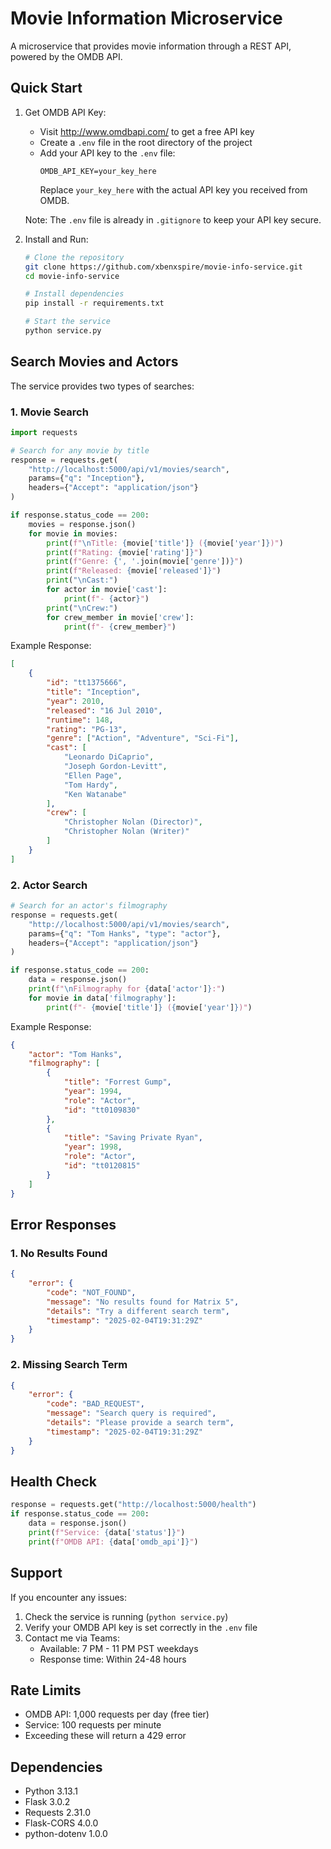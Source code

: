# Movie Information Microservice

A microservice that provides movie information through a REST API, powered by the OMDB API.

## Quick Start

1. Get OMDB API Key:
   - Visit http://www.omdbapi.com/ to get a free API key
   - Create a `.env` file in the root directory of the project
   - Add your API key to the `.env` file:
     ```
     OMDB_API_KEY=your_key_here
     ```
     Replace `your_key_here` with the actual API key you received from OMDB.

   Note: The `.env` file is already in `.gitignore` to keep your API key secure.

2. Install and Run:
   ```bash
   # Clone the repository
   git clone https://github.com/xbenxspire/movie-info-service.git
   cd movie-info-service

   # Install dependencies
   pip install -r requirements.txt

   # Start the service
   python service.py
   ```

## Search Movies and Actors

The service provides two types of searches:

### 1. Movie Search
```python
import requests

# Search for any movie by title
response = requests.get(
    "http://localhost:5000/api/v1/movies/search",
    params={"q": "Inception"},
    headers={"Accept": "application/json"}
)

if response.status_code == 200:
    movies = response.json()
    for movie in movies:
        print(f"\nTitle: {movie['title']} ({movie['year']})")
        print(f"Rating: {movie['rating']}")
        print(f"Genre: {', '.join(movie['genre'])}")
        print(f"Released: {movie['released']}")
        print("\nCast:")
        for actor in movie['cast']:
            print(f"- {actor}")
        print("\nCrew:")
        for crew_member in movie['crew']:
            print(f"- {crew_member}")
```

Example Response:
```json
[
    {
        "id": "tt1375666",
        "title": "Inception",
        "year": 2010,
        "released": "16 Jul 2010",
        "runtime": 148,
        "rating": "PG-13",
        "genre": ["Action", "Adventure", "Sci-Fi"],
        "cast": [
            "Leonardo DiCaprio",
            "Joseph Gordon-Levitt",
            "Ellen Page",
            "Tom Hardy",
            "Ken Watanabe"
        ],
        "crew": [
            "Christopher Nolan (Director)",
            "Christopher Nolan (Writer)"
        ]
    }
]
```

### 2. Actor Search
```python
# Search for an actor's filmography
response = requests.get(
    "http://localhost:5000/api/v1/movies/search",
    params={"q": "Tom Hanks", "type": "actor"},
    headers={"Accept": "application/json"}
)

if response.status_code == 200:
    data = response.json()
    print(f"\nFilmography for {data['actor']}:")
    for movie in data['filmography']:
        print(f"- {movie['title']} ({movie['year']})")
```

Example Response:
```json
{
    "actor": "Tom Hanks",
    "filmography": [
        {
            "title": "Forrest Gump",
            "year": 1994,
            "role": "Actor",
            "id": "tt0109830"
        },
        {
            "title": "Saving Private Ryan",
            "year": 1998,
            "role": "Actor",
            "id": "tt0120815"
        }
    ]
}
```

## Error Responses

### 1. No Results Found
```json
{
    "error": {
        "code": "NOT_FOUND",
        "message": "No results found for Matrix 5",
        "details": "Try a different search term",
        "timestamp": "2025-02-04T19:31:29Z"
    }
}
```

### 2. Missing Search Term
```json
{
    "error": {
        "code": "BAD_REQUEST",
        "message": "Search query is required",
        "details": "Please provide a search term",
        "timestamp": "2025-02-04T19:31:29Z"
    }
}
```

## Health Check

```python
response = requests.get("http://localhost:5000/health")
if response.status_code == 200:
    data = response.json()
    print(f"Service: {data['status']}")
    print(f"OMDB API: {data['omdb_api']}")
```

## Support

If you encounter any issues:
1. Check the service is running (`python service.py`)
2. Verify your OMDB API key is set correctly in the `.env` file
3. Contact me via Teams:
   - Available: 7 PM - 11 PM PST weekdays
   - Response time: Within 24-48 hours

## Rate Limits
- OMDB API: 1,000 requests per day (free tier)
- Service: 100 requests per minute
- Exceeding these will return a 429 error

## Dependencies
- Python 3.13.1
- Flask 3.0.2
- Requests 2.31.0
- Flask-CORS 4.0.0
- python-dotenv 1.0.0
